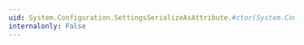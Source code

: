 ```yaml
---
uid: System.Configuration.SettingsSerializeAsAttribute.#ctor(System.Configuration.SettingsSerializeAs)
internalonly: False
---
```

